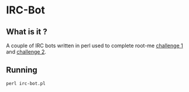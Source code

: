 # IRC-Bot

## What is it ?

A couple of IRC bots written in perl used to complete root-me [challenge 1](https://www.root-me.org/fr/Challenges/Programmation/IRC-Retour-au-college) and [challenge 2](https://www.root-me.org/fr/Challenges/Programmation/IRC-Chaine-encodee).

## Running 

```perl irc-bot.pl```

